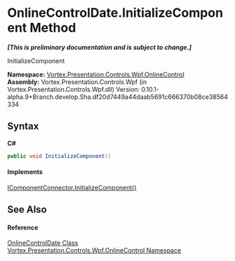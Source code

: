 # OnlineControlDate.InitializeComponent Method 
 _**\[This is preliminary documentation and is subject to change.\]**_

InitializeComponent

**Namespace:**&nbsp;<a href="N_Vortex_Presentation_Controls_Wpf_OnlineControl.md">Vortex.Presentation.Controls.Wpf.OnlineControl</a><br />**Assembly:**&nbsp;Vortex.Presentation.Controls.Wpf (in Vortex.Presentation.Controls.Wpf.dll) Version: 0.10.1-alpha.9+Branch.develop.Sha.df20d7449a44daab5691c666370b08ce38564334

## Syntax

**C#**<br />
``` C#
public void InitializeComponent()
```


#### Implements
<a href="https://docs.microsoft.com/dotnet/api/system.windows.markup.icomponentconnector.initializecomponent#System_Windows_Markup_IComponentConnector_InitializeComponent" target="_blank">IComponentConnector.InitializeComponent()</a><br />

## See Also


#### Reference
<a href="T_Vortex_Presentation_Controls_Wpf_OnlineControl_OnlineControlDate.md">OnlineControlDate Class</a><br /><a href="N_Vortex_Presentation_Controls_Wpf_OnlineControl.md">Vortex.Presentation.Controls.Wpf.OnlineControl Namespace</a><br />